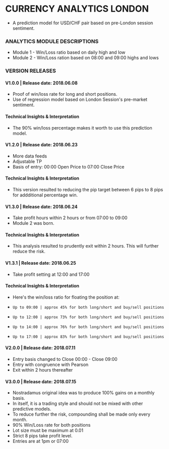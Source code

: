 # CURRENCY ANALYTICS LONDON
*   A prediction model for USD/CHF pair based on pre-London session sentiment.

### ANALYTICS MODULE DESCRIPTIONS
*   Module 1 - Win/Loss ratio based on daily high and low 
*   Module 2 - Win/Loss ration based on 08:00 and 09:00 highs and lows

### VERSION RELEASES
#### V1.0.0 | Release date: 2018.06.08 
*   Proof of win/loss rate for long and short positions.
*   Use of regression model based on London Session's pre-market sentiment.

#### Technical Insights & Interpretation
*   The 90% win/loss percentage makes it worth to use this prediction model.

#### V1.2.0 | Release date: 2018.06.23
*   More data feeds
*   Adjustable TP 
*   Basis of entry: 00:00 Open Price to 07:00 Close Price

#### Technical Insights & Interpretation
*   This version resulted to reducing the pip target between 6 pips to 8 pips for addditional             percentage win. 

#### V1.3.0 | Release date: 2018.06.24
*   Take profit hours within 2 hours or from 07:00 to 09:00
*   Module 2 was born.

#### Technical Insights & Interpretation
*   This analysis resulted to prudently exit within 2 hours. This will further reduce the risk. 

#### V1.3.1 | Release date: 2018.06.25
*   Take profit setting at 12:00 and 17:00

#### Technical Insights & Interpretation
* Here's the win/loss ratio for floating the position at:
*     Up to 09:00 | approx 45% for both long/short and buy/sell positions
*     Up to 12:00 | approx 73% for both long/short and buy/sell positions
*     Up to 14:00 | approx 76% for both long/short and buy/sell positions
*     Up to 17:00 | approx 83% for both long/short and buy/sell positions

#### V2.0.0 | Release date: 2018.07.11
*   Entry basis changed to Close 00:00 - Close 09:00
*   Entry with congruence with Pearson
*   Exit within 2 hours thereafter

#### V3.0.0 | Release date: 2018.07.15
*   Nostradamus original idea was to produce 100% gains on a monthly basis. 
*   In itself, it is a trading style and should not be mixed with other predictive models. 
*   To reduce further the risk, compounding shall be made only every month. 
*   90% Win/Loss rate for both positions 
*   Lot size must be maximum at 0.01
*   Strict 8 pips take profit level. 
*   Entries are at 1pm or 07:00

